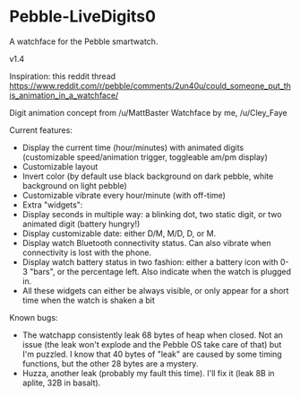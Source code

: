 # Pebble-LiveDigits0
A watchface for the Pebble smartwatch.

v1.4

Inspiration: this reddit thread
https://www.reddit.com/r/pebble/comments/2un40u/could_someone_put_this_animation_in_a_watchface/

Digit animation concept from /u/MattBaster
Watchface by me, /u/Cley_Faye

Current features:
 - Display the current time (hour/minutes) with animated digits (customizable speed/animation trigger, toggleable am/pm display)
 - Customizable layout
 - Invert color (by default use black background on dark pebble, white background on light pebble)
 - Customizable vibrate every hour/minute (with off-time)
 - Extra "widgets":
 - Display seconds in multiple way: a blinking dot, two static digit, or two animated digit (battery hungry!)
 - Display customizable date: either D/M, M/D, D, or M.
 - Display watch Bluetooth connectivity status. Can also vibrate when connectivity is lost with the phone.
 - Display watch battery status in two fashion: either a battery icon with 0-3 "bars", or the percentage left. Also indicate when the watch is plugged in.
 - All these widgets can either be always visible, or only appear for a short time when the watch is shaken a bit

Known bugs:
 - The watchapp consistently leak 68 bytes of heap when closed. Not an issue (the leak won't explode and the Pebble OS take care of that) but I'm puzzled. I know that 40 bytes of "leak" are caused by some timing functions, but the other 28 bytes are a mystery.
 - Huzza, another leak (probably my fault this time). I'll fix it (leak 8B in aplite, 32B in basalt).
